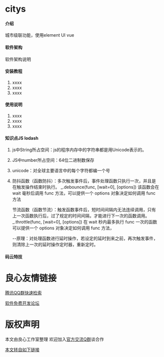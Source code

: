 # citys

#### 介绍
城市级联功能，使用element UI  vue

#### 软件架构
软件架构说明


#### 安装教程

1. xxxx
2. xxxx
3. xxxx

#### 使用说明

1. xxxx
2. xxxx
3. xxxx

#### 知识点JS lodash

1. js中String所占空间：js的程序内存中的字符串都是用Unicode表示的。

2. JS中number所占空间：64位二进制数保存

3. unicode：对全球主要语言中的每个字符都编一个号

4. 防抖函数（函数防抖）：多次触发事件后，事件处理函数只执行一次，并且是在触发操作结束时执行。
      _.debounce(func, [wait=0], [options])   该函数会在 wait 毫秒后调用 func 方法，可以提供一个 options 对象决定如何调用 func 方法
      

   节流函数（函数节流）：触发函数事件后，短时间间隔内无法连续调用，只有上一次函数执行后，过了规定的时间间隔，才能进行下一次的函数调用。
      _.throttle(func, [wait=0], [options])   在 wait 秒内最多执行 func 一次的函数  可以提供一个 options 对象决定如何调用 func 方法，


   --原理：对处理函数进行延时操作，若设定的延时到来之前，再次触发事件，则清除上一次的延时操作定时器，重新定时。


#### 码云特技



 # 良心友情链接

[腾讯QQ群快速检索](http://u.720life.cn/s/8cf73f7c)

[软件免费开发论坛](http://u.720life.cn/s/bbb01dc0)

# 版权声明 

本文由良心工作室整理 欢迎加入[官方交流Q群](https://u.720life.cn/s/f2316816)谈合作

[本文转自如下链接](http://u.720life.cn/g/2e71d0f0a5c601172267ba20d3a43c6e5e4f6f89bccd139db7c885f306a787e7699fd1e34e44a2850a70300dda5519ea4d27baf4c060771c1d4568ff473c1c4d)